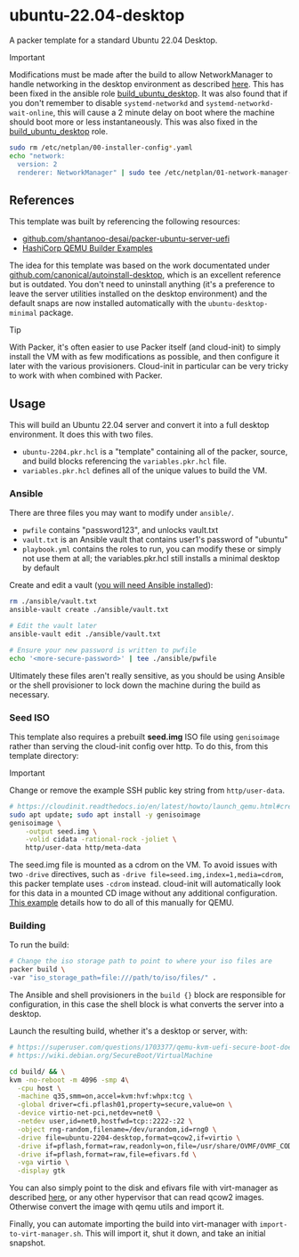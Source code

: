 # ubuntu-22.04-desktop

A packer template for a standard Ubuntu 22.04 Desktop.

> [!IMPORTANT]
> Modifications must be made after the build to allow NetworkManager to handle networking in the desktop environment as described [here](https://github.com/canonical/autoinstall-desktop/blob/4fafe4935501a70e59a54f5138ced14512c5684f/autoinstall.yaml#L57). This has been fixed in the ansible role [build_ubuntu_desktop](https://github.com/straysheep-dev/ansible-configs/tree/main/build_ubuntu_desktop). It was also found that if you don't remember to disable `systemd-networkd` and `systemd-networkd-wait-online`, this will cause a 2 minute delay on boot where the machine should boot more or less instantaneously. This was also fixed in the [build_ubuntu_desktop](https://github.com/straysheep-dev/ansible-configs/tree/main/build_ubuntu_desktop) role.

```bash
sudo rm /etc/netplan/00-installer-config*.yaml
echo "network:
  version: 2
  renderer: NetworkManager" | sudo tee /etc/netplan/01-network-manager-all.yaml
```


## References

This template was built by referencing the following resources:

- [github.com/shantanoo-desai/packer-ubuntu-server-uefi](https://github.com/shantanoo-desai/packer-ubuntu-server-uefi/blob/main/templates/ubuntu.pkr.hcl)
- [HashiCorp QEMU Builder Examples](https://developer.hashicorp.com/packer/integrations/hashicorp/qemu/latest/components/builder/qemu#basic-example)

The idea for this template was based on the work documentated under [github.com/canonical/autoinstall-desktop](https://github.com/canonical/autoinstall-desktop/blob/main/autoinstall.yaml), which is an excellent reference but is outdated. You don't need to uninstall anything (it's a preference to leave the server utilities installed on the desktop environment) and the default snaps are now installed automatically with the `ubuntu-desktop-minimal` package.

> [!TIP]
> With Packer, it's often easier to use Packer itself (and cloud-init) to simply install the VM with as few modifications as possible, and then configure it later with the various provisioners. Cloud-init in particular can be very tricky to work with when combined with Packer.


## Usage

This will build an Ubuntu 22.04 server and convert it into a full desktop environment. It does this with two files.

- `ubuntu-2204.pkr.hcl` is a "template" containing all of the packer, source, and build blocks referencing the `variables.pkr.hcl` file.
- `variables.pkr.hcl` defines all of the unique values to build the VM.


### Ansible

There are three files you may want to modify under `ansible/`.

- `pwfile` contains "password123", and unlocks vault.txt
- `vault.txt` is an Ansible vault that contains user1's password of "ubuntu"
- `playbook.yml` contains the roles to run, you can modify these or simply not use them at all; the variables.pkr.hcl still installs a minimal desktop by default

Create and edit a vault ([you will need Ansible installed](https://github.com/straysheep-dev/ansible-configs?tab=readme-ov-file#setup)):

```bash
rm ./ansible/vault.txt
ansible-vault create ./ansible/vault.txt

# Edit the vault later
ansible-vault edit ./ansible/vault.txt

# Ensure your new password is written to pwfile
echo '<more-secure-password>' | tee ./ansible/pwfile
```

Ultimately these files aren't really sensitive, as you should be using Ansible or the shell provisioner to lock down the machine during the build as necessary.


### Seed ISO

This template also requires a prebuilt **seed.img** ISO file using `genisoimage` rather than serving the cloud-init config over http. To do this, from this template directory:

> [!IMPORTANT]
> Change or remove the example SSH public key string from `http/user-data`.

```bash
# https://cloudinit.readthedocs.io/en/latest/howto/launch_qemu.html#create-an-iso-disk
sudo apt update; sudo apt install -y genisoimage
genisoimage \
    -output seed.img \
    -volid cidata -rational-rock -joliet \
    http/user-data http/meta-data
```

The seed.img file is mounted as a cdrom on the VM. To avoid issues with two `-drive` directives, such as `-drive file=seed.img,index=1,media=cdrom`, this packer template uses `-cdrom` instead. cloud-init will automatically look for this data in a mounted CD image without any additional configuration. [This example](https://docs.cloud-init.io/en/latest/howto/launch_qemu.html#create-your-configuration) details how to do all of this manually for QEMU.


### Building

To run the build:

```bash
# Change the iso storage path to point to where your iso files are
packer build \
-var "iso_storage_path=file:///path/to/iso/files/" .
```

The Ansible and shell provisioners in the `build {}` block are responsible for configuration, in this case the shell block is what converts the server into a desktop.

Launch the resulting build, whether it's a desktop or server, with:

```bash
# https://superuser.com/questions/1703377/qemu-kvm-uefi-secure-boot-doesnt-work
# https://wiki.debian.org/SecureBoot/VirtualMachine

cd build/ && \
kvm -no-reboot -m 4096 -smp 4\
  -cpu host \
  -machine q35,smm=on,accel=kvm:hvf:whpx:tcg \
  -global driver=cfi.pflash01,property=secure,value=on \
  -device virtio-net-pci,netdev=net0 \
  -netdev user,id=net0,hostfwd=tcp::2222-:22 \
  -object rng-random,filename=/dev/urandom,id=rng0 \
  -drive file=ubuntu-2204-desktop,format=qcow2,if=virtio \
  -drive if=pflash,format=raw,readonly=on,file=/usr/share/OVMF/OVMF_CODE_4M.secboot.fd \
  -drive if=pflash,format=raw,file=efivars.fd \
  -vga virtio \
  -display gtk

```

You can also simply point to the disk and efivars file with virt-manager as described [here](../README.md#run-completed-builds-with-virt-manager), or any other hypervisor that can read qcow2 images. Otherwise convert the image with qemu utils and import it.

Finally, you can automate importing the build into virt-manager with `import-to-virt-manager.sh`. This will import it, shut it down, and take an initial snapshot.
